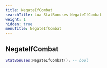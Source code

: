 ```yaml
---
title: NegateIfCombat
searchTitle: Lua StatBonuses NegateIfCombat
weight: 1
hidden: true
menuTitle: NegateIfCombat
---
```

## NegateIfCombat
```lua
StatBonuses:NegateIfCombat(); -- bool
```